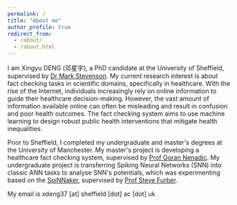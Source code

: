 ```yaml
---
permalink: /
title: "About me"
author_profile: true
redirect_from: 
  - /about/
  - /about.html
---
```


I am Xingyu DENG (邓星宇), a PhD candidate at the University of Sheffield, supervised by [Dr Mark Stevenson](https://staffwww.dcs.shef.ac.uk/people/m.stevenson/). My current research interest is about fact checking tasks in scientific domains, specifically in healthcare. With the rise of the Internet, individuals increasingly rely on online information to guide their healthcare decision-making. However, the vast amount of information available online can often be misleading and result in confusion and poor health outcomes. The fact checking system aims to use machine learning to design robust public health interventions that mitigate health inequalities.

Prior to Sheffield, I completed my undergraduate and master's degrees at the University of Manchester. My master's project is developing a healthcare fact checking system, supervised by [Prof Goran Nenadic](https://personalpages.manchester.ac.uk/staff/gnenadic/). My undergraduate project is transferring Spiking Neural Networks (SNN) into classic ANN tasks to analyse SNN's potentials, which was experimenting based on the [SpiNNaker](https://en.wikipedia.org/wiki/SpiNNaker), supervised by [Prof Steve Furber](https://en.wikipedia.org/wiki/Steve_Furber).

My email is xdeng37 [at] sheffield [dot] ac [dot] uk

